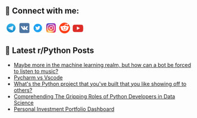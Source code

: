 ## 🔎 Connect with me:
[<img src="https://github.com/bullbesh/bullbesh/blob/main/images/Telegram.png" width="32" height="32" />](https://t.me/bullbesh)
[<img src="https://github.com/bullbesh/bullbesh/blob/main/images/VK.png" width="32" height="32" />](https://vk.com/bullbesh)
[<img src="https://github.com/bullbesh/bullbesh/blob/main/images/Twitter.png" width="32" height="32" />](https://twitter.com/bullbesh1)
[<img src="https://github.com/bullbesh/bullbesh/blob/main/images/Instagram.png" width="32" height="32" />](https://www.instagram.com/bullbesh)
[<img src="https://github.com/bullbesh/bullbesh/blob/main/images/Reddit.png" width="32" height="32" />](https://www.reddit.com/user/bullbesh)
[<img src="https://github.com/bullbesh/bullbesh/blob/main/images/YouTube.png" width="32" height="32" />](https://www.youtube.com/channel/UCtfjRs6uzgq5mfm8S06WTcg)

## 📕 Latest r/Python Posts
<!-- BLOG-POST-LIST:START -->
- [Maybe more in the machine learning realm, but how can a bot be forced to listen to music?](https://www.reddit.com/r/Python/comments/103qfis/maybe_more_in_the_machine_learning_realm_but_how/)
- [Pycharm vs Vscode](https://www.reddit.com/r/Python/comments/103qclm/pycharm_vs_vscode/)
- [What&#39;s the Python project that you&#39;ve built that you like showing off to others?](https://www.reddit.com/r/Python/comments/103qbie/whats_the_python_project_that_youve_built_that/)
- [Comprehending The Gripping Roles of Python Developers in Data Science](https://www.reddit.com/r/Python/comments/103ohxh/comprehending_the_gripping_roles_of_python/)
- [Personal Investment Portfolio Dashboard](https://www.reddit.com/r/Python/comments/103oh63/personal_investment_portfolio_dashboard/)
<!-- BLOG-POST-LIST:END -->
